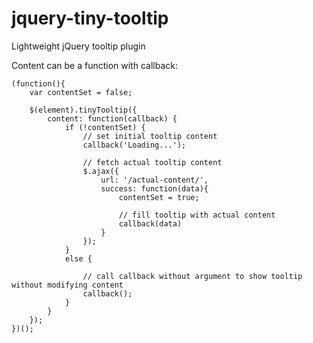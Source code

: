 jquery-tiny-tooltip
===================

Lightweight jQuery tooltip plugin


Content can be a function with callback:

    (function(){
        var contentSet = false;

        $(element).tinyTooltip({
            content: function(callback) {
                if (!contentSet) {
                    // set initial tooltip content
                    callback('Loading...');

                    // fetch actual tooltip content
                    $.ajax({
                        url: '/actual-content/',
                        success: function(data){
                            contentSet = true;

                            // fill tooltip with actual content
                            callback(data)
                        }
                    });
                }
                else {

                    // call callback without argument to show tooltip without modifying content
                    callback();
                }
            }
        });
    })();